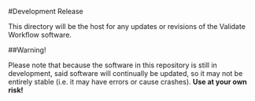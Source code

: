 #Development Release

This directory will be the host for any updates or revisions of the Validate Workflow software.

##Warning!

Please note that because the software in this repository is still in development, said software will continually be updated, so it may not be entirely stable 
(i.e. it may have errors or cause crashes). **Use at your own risk!**